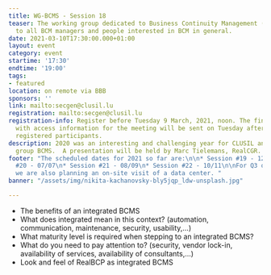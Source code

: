 ```yaml
---
title: WG-BCMS - Session 18
teaser: The working group dedicated to Business Continuity Management (BCMS) is addressed
  to all BCM managers and people interested in BCM in general.
date: 2021-03-10T17:30:00.000+01:00
layout: event
category: event
startime: '17:30'
endtime: '19:00'
tags:
- featured
location: on remote via BBB
sponsors: ''
link: mailto:secgen@clusil.lu
registration: mailto:secgen@clusil.lu
registration-info: Register before Tuesday 9 March, 2021, noon. The final confirmation
  with access information for the meeting will be sent on Tuesday afternoon to all
  registered participants.
description: 2020 was an interesting and challenging year for CLUSIL and our working
  group BCMS.  A presentation will be held by Marc Tielemans, RealCGR.
footer: "The scheduled dates for 2021 so far are:\n\n* Session #19 - 12/05\n* Session
  #20 - 07/07\n* Session #21 - 08/09\n* Session #22 - 10/11\n\nFor Q3 or Q4, 2021
  we are also planning an on-site visit of a data center. "
banner: "/assets/img/nikita-kachanovsky-bly5jqp_ldw-unsplash.jpg"

---
```


* The benefits of an integrated BCMS
* What does integrated mean in this context? (automation, communication, maintenance, security, usability,...)
* What maturity level is required when stepping to an integrated BCMS?
* What do you need to pay attention to? (security, vendor lock-in, availability of services, availability of consultants,...)
* Look and feel of RealBCP as integrated BCMS